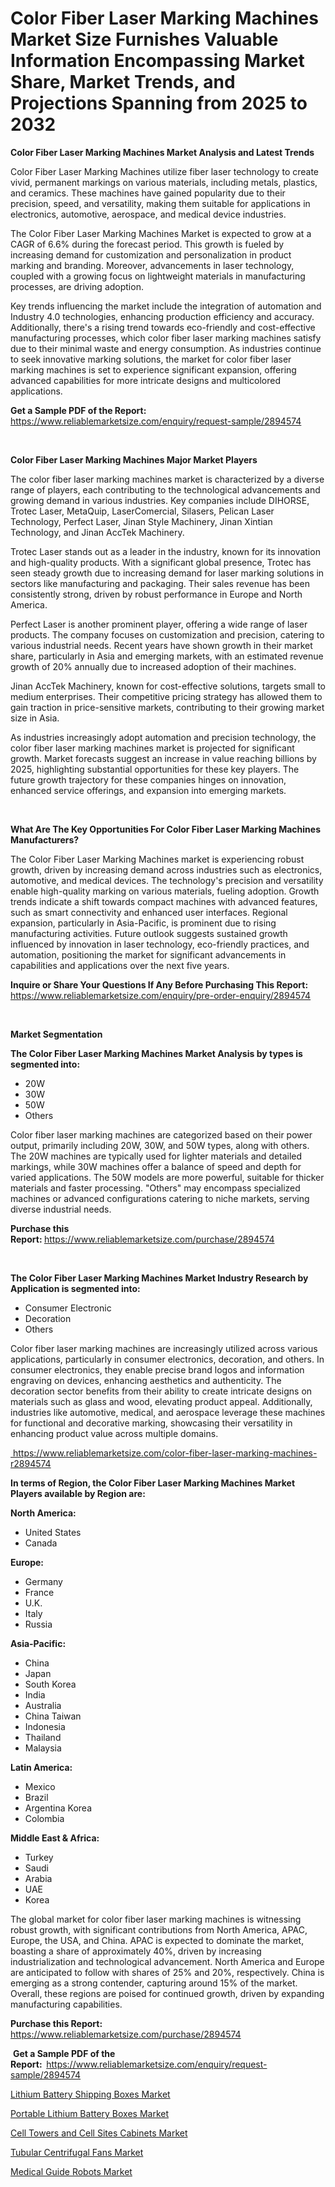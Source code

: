 <p><h1>Color Fiber Laser Marking Machines Market Size Furnishes Valuable Information Encompassing Market Share, Market Trends, and Projections Spanning from 2025 to 2032</h1></p><p><strong>Color Fiber Laser Marking Machines Market Analysis and Latest Trends</strong></p>
<p><p>Color Fiber Laser Marking Machines utilize fiber laser technology to create vivid, permanent markings on various materials, including metals, plastics, and ceramics. These machines have gained popularity due to their precision, speed, and versatility, making them suitable for applications in electronics, automotive, aerospace, and medical device industries.</p><p>The Color Fiber Laser Marking Machines Market is expected to grow at a CAGR of 6.6% during the forecast period. This growth is fueled by increasing demand for customization and personalization in product marking and branding. Moreover, advancements in laser technology, coupled with a growing focus on lightweight materials in manufacturing processes, are driving adoption. </p><p>Key trends influencing the market include the integration of automation and Industry 4.0 technologies, enhancing production efficiency and accuracy. Additionally, there's a rising trend towards eco-friendly and cost-effective manufacturing processes, which color fiber laser marking machines satisfy due to their minimal waste and energy consumption. As industries continue to seek innovative marking solutions, the market for color fiber laser marking machines is set to experience significant expansion, offering advanced capabilities for more intricate designs and multicolored applications.</p></p>
<p><strong>Get a Sample PDF of the Report:&nbsp;</strong> <a href="https://www.reliablemarketsize.com/enquiry/request-sample/2894574?utm_campaign=1133&utm_medium=2&utm_source=Github&utm_content=ia&utm_term=15032025&utm_id=color-fiber-laser-marking-machines">https://www.reliablemarketsize.com/enquiry/request-sample/2894574</a></p>
<p>&nbsp;</p>
<p><strong>Color Fiber Laser Marking Machines Major Market Players</strong></p>
<p><p>The color fiber laser marking machines market is characterized by a diverse range of players, each contributing to the technological advancements and growing demand in various industries. Key companies include DIHORSE, Trotec Laser, MetaQuip, LaserComercial, Silasers, Pelican Laser Technology, Perfect Laser, Jinan Style Machinery, Jinan Xintian Technology, and Jinan AccTek Machinery.</p><p>Trotec Laser stands out as a leader in the industry, known for its innovation and high-quality products. With a significant global presence, Trotec has seen steady growth due to increasing demand for laser marking solutions in sectors like manufacturing and packaging. Their sales revenue has been consistently strong, driven by robust performance in Europe and North America.</p><p>Perfect Laser is another prominent player, offering a wide range of laser products. The company focuses on customization and precision, catering to various industrial needs. Recent years have shown growth in their market share, particularly in Asia and emerging markets, with an estimated revenue growth of 20% annually due to increased adoption of their machines.</p><p>Jinan AccTek Machinery, known for cost-effective solutions, targets small to medium enterprises. Their competitive pricing strategy has allowed them to gain traction in price-sensitive markets, contributing to their growing market size in Asia.</p><p>As industries increasingly adopt automation and precision technology, the color fiber laser marking machines market is projected for significant growth. Market forecasts suggest an increase in value reaching billions by 2025, highlighting substantial opportunities for these key players. The future growth trajectory for these companies hinges on innovation, enhanced service offerings, and expansion into emerging markets.</p></p>
<p>&nbsp;</p>
<p><strong>What Are The Key Opportunities For Color Fiber Laser Marking Machines Manufacturers?</strong></p>
<p><p>The Color Fiber Laser Marking Machines market is experiencing robust growth, driven by increasing demand across industries such as electronics, automotive, and medical devices. The technology's precision and versatility enable high-quality marking on various materials, fueling adoption. Growth trends indicate a shift towards compact machines with advanced features, such as smart connectivity and enhanced user interfaces. Regional expansion, particularly in Asia-Pacific, is prominent due to rising manufacturing activities. Future outlook suggests sustained growth influenced by innovation in laser technology, eco-friendly practices, and automation, positioning the market for significant advancements in capabilities and applications over the next five years.</p></p>
<p><strong>Inquire or Share Your Questions If Any Before Purchasing This Report:</strong> <a href="https://www.reliablemarketsize.com/enquiry/pre-order-enquiry/2894574?utm_campaign=1133&utm_medium=2&utm_source=Github&utm_content=ia&utm_term=15032025&utm_id=color-fiber-laser-marking-machines">https://www.reliablemarketsize.com/enquiry/pre-order-enquiry/2894574</a></p>
<p>&nbsp;</p>
<p><strong>Market Segmentation</strong></p>
<p><strong>The Color Fiber Laser Marking Machines Market Analysis by types is segmented into:</strong></p>
<p><ul><li>20W</li><li>30W</li><li>50W</li><li>Others</li></ul></p>
<p><p>Color fiber laser marking machines are categorized based on their power output, primarily including 20W, 30W, and 50W types, along with others. The 20W machines are typically used for lighter materials and detailed markings, while 30W machines offer a balance of speed and depth for varied applications. The 50W models are more powerful, suitable for thicker materials and faster processing. "Others" may encompass specialized machines or advanced configurations catering to niche markets, serving diverse industrial needs.</p></p>
<p><strong>Purchase this Report:&nbsp;</strong><a href="https://www.reliablemarketsize.com/purchase/2894574?utm_campaign=1133&utm_medium=2&utm_source=Github&utm_content=ia&utm_term=15032025&utm_id=color-fiber-laser-marking-machines">https://www.reliablemarketsize.com/purchase/2894574</a></p>
<p>&nbsp;</p>
<p><strong>The Color Fiber Laser Marking Machines Market Industry Research by Application is segmented into:</strong></p>
<p><ul><li>Consumer Electronic</li><li>Decoration</li><li>Others</li></ul></p>
<p><p>Color fiber laser marking machines are increasingly utilized across various applications, particularly in consumer electronics, decoration, and others. In consumer electronics, they enable precise brand logos and information engraving on devices, enhancing aesthetics and authenticity. The decoration sector benefits from their ability to create intricate designs on materials such as glass and wood, elevating product appeal. Additionally, industries like automotive, medical, and aerospace leverage these machines for functional and decorative marking, showcasing their versatility in enhancing product value across multiple domains.</p></p>
<p><a href="https://www.reliablemarketsize.com/color-fiber-laser-marking-machines-r2894574?utm_campaign=1133&utm_medium=2&utm_source=Github&utm_content=ia&utm_term=15032025&utm_id=color-fiber-laser-marking-machines">&nbsp;https://www.reliablemarketsize.com/color-fiber-laser-marking-machines-r2894574</a></p>
<p><strong>In terms of Region, the Color Fiber Laser Marking Machines Market Players available by Region are:</strong></p>
<p>
    <p> <strong> North America: </strong>
        <ul>
            <li>United States</li>
            <li>Canada</li>
        </ul>
        </p> 
    <p> <strong> Europe: </strong>
        <ul>
            <li>Germany</li>
            <li>France</li>
            <li>U.K.</li>
            <li>Italy</li>
            <li>Russia</li>
        </ul>
        </p> 
    <p> <strong> Asia-Pacific: </strong>
        <ul>
            <li>China</li>
            <li>Japan</li>
            <li>South Korea</li>
            <li>India</li>
            <li>Australia</li>
            <li>China Taiwan</li>
            <li>Indonesia</li>
            <li>Thailand</li>
            <li>Malaysia</li>
        </ul>
        </p> 
    <p> <strong> Latin America: </strong>
        <ul>
            <li>Mexico</li>
            <li>Brazil</li>
            <li>Argentina Korea</li>
            <li>Colombia</li>
        </ul>
        </p> 
    <p> <strong> Middle East & Africa: </strong>
        <ul>
            <li>Turkey</li>
            <li>Saudi</li>
            <li>Arabia</li>
            <li>UAE</li>
            <li>Korea</li>
        </ul>
    </p>
    </p>
<p><p>The global market for color fiber laser marking machines is witnessing robust growth, with significant contributions from North America, APAC, Europe, the USA, and China. APAC is expected to dominate the market, boasting a share of approximately 40%, driven by increasing industrialization and technological advancement. North America and Europe are anticipated to follow with shares of 25% and 20%, respectively. China is emerging as a strong contender, capturing around 15% of the market. Overall, these regions are poised for continued growth, driven by expanding manufacturing capabilities.</p></p>
<p><strong>Purchase this Report: </strong><a href="https://www.reliablemarketsize.com/purchase/2894574?utm_campaign=1133&utm_medium=2&utm_source=Github&utm_content=ia&utm_term=15032025&utm_id=color-fiber-laser-marking-machines">https://www.reliablemarketsize.com/purchase/2894574</a></p>
<p>&nbsp;<strong>Get a Sample PDF of the Report:&nbsp;&nbsp;</strong><a href="https://www.reliablemarketsize.com/enquiry/request-sample/2894574?utm_campaign=1133&utm_medium=2&utm_source=Github&utm_content=ia&utm_term=15032025&utm_id=color-fiber-laser-marking-machines">https://www.reliablemarketsize.com/enquiry/request-sample/2894574</a></p>
<p><strong></strong></p>
<p><p><a href="https://github.com/goreabeeran/Market-Research-Report-List-1/blob/main/lithium-battery-shipping-boxes-market.md?utm_campaign=1133&utm_medium=2&utm_source=Github&utm_content=ia&utm_term=15032025&utm_id=color-fiber-laser-marking-machines">Lithium Battery Shipping Boxes Market</a></p><p><a href="https://github.com/romeoacuffap/Market-Research-Report-List-1/blob/main/portable-lithium-battery-boxes-market.md?utm_campaign=1133&utm_medium=2&utm_source=Github&utm_content=ia&utm_term=15032025&utm_id=color-fiber-laser-marking-machines">Portable Lithium Battery Boxes Market</a></p><p><a href="https://github.com/prumrupear/Market-Research-Report-List-1/blob/main/cell-towers-and-cell-sites-cabinets-market.md?utm_campaign=1133&utm_medium=2&utm_source=Github&utm_content=ia&utm_term=15032025&utm_id=color-fiber-laser-marking-machines">Cell Towers and Cell Sites Cabinets Market</a></p><p><a href="https://github.com/siriyagayo/Market-Research-Report-List-1/blob/main/tubular-centrifugal-fans-market.md?utm_campaign=1133&utm_medium=2&utm_source=Github&utm_content=ia&utm_term=15032025&utm_id=color-fiber-laser-marking-machines">Tubular Centrifugal Fans Market</a></p><p><a href="https://github.com/klinzenisaa/Market-Research-Report-List-1/blob/main/medical-guide-robots-market.md?utm_campaign=1133&utm_medium=2&utm_source=Github&utm_content=ia&utm_term=15032025&utm_id=color-fiber-laser-marking-machines">Medical Guide Robots Market</a></p></p>